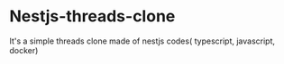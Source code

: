 # Nestjs-threads-clone
It's a simple threads clone made of nestjs codes( typescript, javascript, docker)

